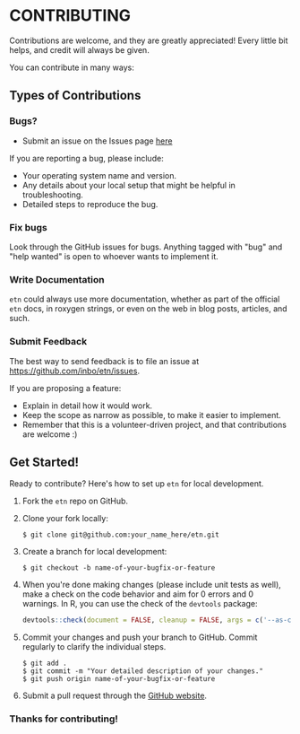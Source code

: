 # CONTRIBUTING #

Contributions are welcome, and they are greatly appreciated! Every little bit helps, and credit will always be given.

You can contribute in many ways:

## Types of Contributions

### Bugs?

* Submit an issue on the Issues page [here](https://github.com/inbo/etn/issues)

If you are reporting a bug, please include:

* Your operating system name and version.
* Any details about your local setup that might be helpful in troubleshooting.
* Detailed steps to reproduce the bug.

### Fix bugs

Look through the GitHub issues for bugs. Anything tagged with "bug" and "help wanted" is open to whoever wants to implement it.

### Write Documentation

`etn` could always use more documentation, whether as part of the official `etn` docs, in roxygen strings, or even on the web in blog posts, articles, and such.

### Submit Feedback

The best way to send feedback is to file an issue at https://github.com/inbo/etn/issues.

If you are proposing a feature:

* Explain in detail how it would work.
* Keep the scope as narrow as possible, to make it easier to implement.
* Remember that this is a volunteer-driven project, and that contributions are welcome :)

## Get Started!

Ready to contribute? Here's how to set up `etn` for local development.

1. Fork the `etn` repo on GitHub.

2. Clone your fork locally:

     ```basic
     $ git clone git@github.com:your_name_here/etn.git
     ```

3. Create a branch for local development:

    ```basic
    $ git checkout -b name-of-your-bugfix-or-feature
    ```

4. When you're done making changes (please include unit tests as well), make a check on the code behavior and aim for 0 errors and 0 warnings. In R, you can use the check of the `devtools` package:

    ```r
    devtools::check(document = FALSE, cleanup = FALSE, args = c('--as-cran'))
    ```

5. Commit your changes and push your branch to GitHub. Commit regularly to clarify the individual steps.

    ```basic
    $ git add .
    $ git commit -m "Your detailed description of your changes."
    $ git push origin name-of-your-bugfix-or-feature
    ```

6. Submit a pull request through the [GitHub website](https://github.com/inbo/etn/pulls).

### Thanks for contributing!
